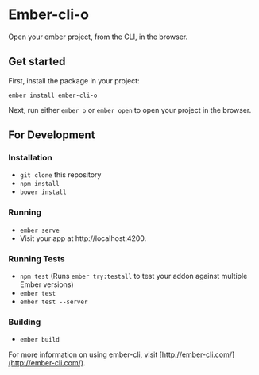 # Ember-cli-o

Open your ember project, from the CLI, in the browser.

## Get started

First, install the package in your project:
```
ember install ember-cli-o
```

Next, run either `ember o` or `ember open` to open your project in the browser.

## For Development

### Installation

* `git clone` this repository
* `npm install`
* `bower install`

### Running

* `ember serve`
* Visit your app at http://localhost:4200.

### Running Tests

* `npm test` (Runs `ember try:testall` to test your addon against multiple Ember versions)
* `ember test`
* `ember test --server`

### Building

* `ember build`

For more information on using ember-cli, visit [http://ember-cli.com/](http://ember-cli.com/).
